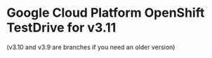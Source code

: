 # Google Cloud Platform OpenShift TestDrive for v3.11
(v3.10 and v3.9 are branches if you need an older version)
